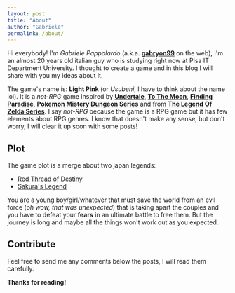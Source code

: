 ```yaml
---
layout: post
title: "About"
author: "Gabriele"
permalink: /about/
---
```


Hi everybody! I'm *Gabriele Pappalardo* (a.k.a. [**gabryon99**](http://github.com/gabryon99) on the web), I'm an almost 20 years old
italian guy who is studying right now at Pisa IT Department University.
I thought to create a game and in this blog I will share with you my ideas
about it.

The game's name is: **Light Pink** (or *Usubeni*, I have to think about the name lol). It is
a *not-RPG* game inspired by [**Undertale**](https://undertale.com/), [**To The Moon**](https://freebirdgames.com/to_the_moon/), [**Finding Paradise**](https://freebirdgames.com/finding-paradise/), [**Pokemon Mistery Dungeon Series**](https://bulbapedia.bulbagarden.net/wiki/Pok%C3%A9mon_Mystery_Dungeon_series) and from [**The Legend Of Zelda Series**](https://en.wikipedia.org/wiki/The_Legend_of_Zelda).
I say *not-RPG* because the game is a RPG game but it has few elements about RPG genres. I know that doesn't make any sense, but don't worry, I will
clear it up soon with some posts!

## Plot

The game plot is a merge about two japan legends:
* [Red Thread of Destiny](https://en.wikipedia.org/wiki/Red_thread_of_fate) 
* [Sakura's Legend](https://exploringyourmind.com/the-legend-of-sakura-true-love-story/)

You are a young boy/girl/whatever that must save the world from an evil force (*oh wow, that was unexpected*) that is taking apart
the couples and you have to defeat your **fears** in an ultimate battle to free them. But the journey is long
and maybe all the things won't work out as you expected.


## Contribute
Feel free to send me any comments below the posts, I will read them carefully.

**Thanks for reading!**